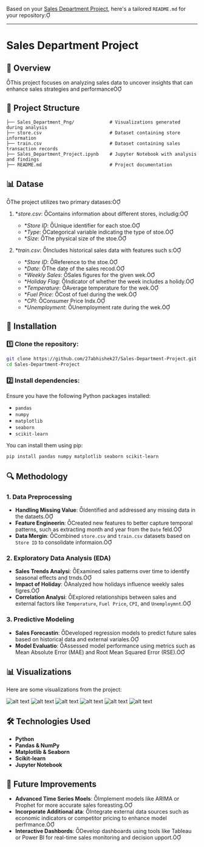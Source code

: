 Based on your [Sales Department Project](https://github.com/27abhishek27/Sales-Department-Project), here's a tailored `README.md` for your repository:

---

# Sales Department Project

## 📌 Overview
This project focuses on analyzing sales data to uncover insights that can enhance sales strategies and performance

## 📂 Project Structure

```
├── Sales_Department_Png/             # Visualizations generated during analysis
├── store.csv                         # Dataset containing store information
├── train.csv                         # Dataset containing sales transaction records
├── Sales_Department_Project.ipynb    # Jupyter Notebook with analysis and findings
├── README.md                         # Project documentation
```

## 📊 Datase

The project utilizes two primary datases:

1. **store.csv*: Contains information about different stores, includig:
   - **Store ID*: Unique identifier for each stoe.
   - **Type*: Categorical variable indicating the type of stoe.
   - **Size*: The physical size of the stoe.

2. **train.csv*: Includes historical sales data with features such s:
   - **Store ID*: Reference to the stoe.
   - **Date*: The date of the sales recod.
   - **Weekly Sales*: Sales figures for the given wek.
   - **Holiday Flag*: Indicator of whether the week includes a holidy.
   - **Temperature*: Average temperature for the wek.
   - **Fuel Price*: Cost of fuel during the wek.
   - **CPI*: Consumer Price Indx.
   - **Unemployment*: Unemployment rate during the wek.

## 🚀 Installation

### 1️⃣ Clone the repository:

```bash
git clone https://github.com/27abhishek27/Sales-Department-Project.git
cd Sales-Department-Project
```

### 2️⃣ Install dependencies:

Ensure you have the following Python packages installed:

- `pandas`
- `numpy`
- `matplotlib`
- `seaborn`
- `scikit-learn`

You can install them using pip:

```bash
pip install pandas numpy matplotlib seaborn scikit-learn
```

## 🔍 Methodology

### 1. **Data Preprocessing**

- **Handling Missing Value**: Identified and addressed any missing data in the dataets.
- **Feature Engineerin**: Created new features to better capture temporal patterns, such as extracting month and year from the `Date` feld.
- **Data Mergin**: Combined `store.csv` and `train.csv` datasets based on `Store ID` to consolidate informaion.

### 2. **Exploratory Data Analysis (EDA)**

- **Sales Trends Analysi**: Examined sales patterns over time to identify seasonal effects and trnds.
- **Impact of Holiday**: Analyzed how holidays influence weekly sales figres.
- **Correlation Analysi**: Explored relationships between sales and external factors like `Temperature`, `Fuel Price`, `CPI`, and `Unemploymnt`.

### 3. **Predictive Modeling**

- **Sales Forecastin**: Developed regression models to predict future sales based on historical data and external variales.
- **Model Evaluatio**: Assessed model performance using metrics such as Mean Absolute Error (MAE) and Root Mean Squared Error (RSE).

## 📊 Visualizations

Here are some visualizations from the project:

![alt text](https://github.com/27abhishek27/Sales-Department-Project/blob/main/Sales%20Department%20Project%20Png/groupby%20month%20customer.png)
![alt text](https://github.com/27abhishek27/Sales-Department-Project/blob/main/Sales%20Department%20Project%20Png/groupby%20month.png)
![alt text](https://github.com/27abhishek27/Sales-Department-Project/blob/main/Sales%20Department%20Project%20Png/heatmap.png)
![alt text](https://github.com/27abhishek27/Sales-Department-Project/blob/main/Sales%20Department%20Project%20Png/sales_predictions.png)
![alt text](https://github.com/27abhishek27/Sales-Department-Project/blob/main/Sales%20Department%20Project%20Png/sales_train_df_hist.png)
![alt text](https://github.com/27abhishek27/Sales-Department-Project/blob/main/Sales%20Department%20Project%20Png/store_info_df.hist.png)

## 🛠️ Technologies Used

- **Python**
- **Pandas & NumPy**
- **Matplotlib & Seaborn**
- **Scikit-learn**
- **Jupyter Notebook**

## 📌 Future Improvements

- **Advanced Time Series Moels**: Implement models like ARIMA or Prophet for more accurate sales foreasting.
- **Incorporate Additional ata**: Integrate external data sources such as economic indicators or competitor pricing to enhance model perfrmance.
- **Interactive Dashbords**: Develop dashboards using tools like Tableau or Power BI for real-time sales monitoring and decision upport.

